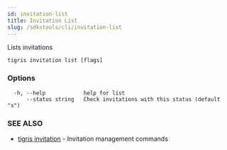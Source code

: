 ```yaml
---
id: invitation-list
title: Invitation List
slug: /sdkstools/cli/invitation-list
---
```


Lists invitations

```
tigris invitation list [flags]
```

### Options

```
  -h, --help            help for list
      --status string   Check invitations with this status (default "s")
```

### SEE ALSO

- [tigris invitation](tigris_invitation.md) - Invitation management commands
